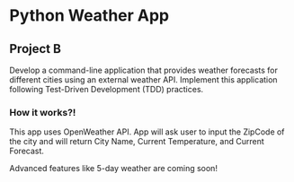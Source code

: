 # Python Weather App
## Project B
Develop a command-line application that provides weather forecasts for different cities using an external weather API. Implement this application following Test-Driven Development (TDD) practices.

### How it works?!
This app uses OpenWeather API. App will ask user to input the ZipCode of the city and will return City Name, Current Temperature, and Current Forecast.

Advanced features like 5-day weather are coming soon!